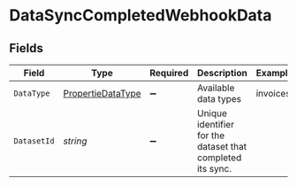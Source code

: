 # DataSyncCompletedWebhookData


## Fields

| Field                                                             | Type                                                              | Required                                                          | Description                                                       | Example                                                           |
| ----------------------------------------------------------------- | ----------------------------------------------------------------- | ----------------------------------------------------------------- | ----------------------------------------------------------------- | ----------------------------------------------------------------- |
| `DataType`                                                        | [PropertieDataType](../../Models/Components/PropertieDataType.md) | :heavy_minus_sign:                                                | Available data types                                              | invoices                                                          |
| `DatasetId`                                                       | *string*                                                          | :heavy_minus_sign:                                                | Unique identifier for the dataset that completed its sync.        |                                                                   |